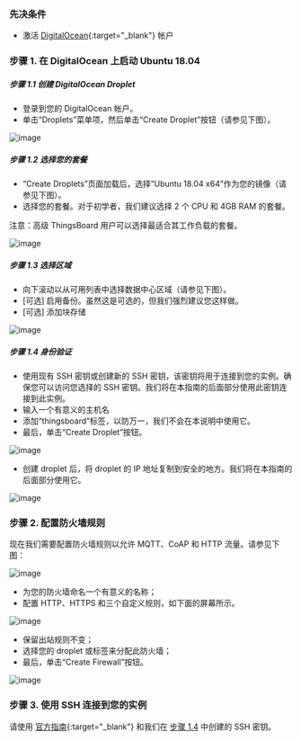 ### 先决条件

- 激活 [DigitalOcean](https://cloud.digitalocean.com/){:target="_blank"} 帐户

### 步骤 1. 在 DigitalOcean 上启动 Ubuntu 18.04

##### 步骤 1.1 创建 DigitalOcean Droplet

- 登录到您的 DigitalOcean 帐户。
- 单击“Droplets”菜单项，然后单击“Create Droplet”按钮（请参见下图）。

![image](/images/user-guide/install/digital-ocean-pe/create-droplet.png)

##### 步骤 1.2 选择您的套餐

- “Create Droplets”页面加载后，选择“Ubuntu 18.04 x64”作为您的镜像（请参见下图）。
- 选择您的套餐。对于初学者，我们建议选择 2 个 CPU 和 4GB RAM 的套餐。

注意：高级 ThingsBoard 用户可以选择最适合其工作负载的套餐。

![image](/images/user-guide/install/digital-ocean-pe/choose-plan.png)

##### 步骤 1.3 选择区域

- 向下滚动以从可用列表中选择数据中心区域（请参见下图）。
- [可选] 启用备份。虽然这是可选的，但我们强烈建议您这样做。
- [可选] 添加块存储

![image](/images/user-guide/install/digital-ocean-pe/choose-region.png)

##### 步骤 1.4 身份验证

- 使用现有 SSH 密钥或创建新的 SSH 密钥，该密钥将用于连接到您的实例。确保您可以访问您选择的 SSH 密钥。我们将在本指南的后面部分使用此密钥连接到此实例。
- 输入一个有意义的主机名
- 添加“thingsboard”标签，以防万一，我们不会在本说明中使用它。
- 最后，单击“Create Droplet”按钮。

![image](/images/user-guide/install/digital-ocean-pe/create-final.png)

- 创建 droplet 后，将 droplet 的 IP 地址复制到安全的地方。我们将在本指南的后面部分使用它。

![image](/images/user-guide/install/digital-ocean-pe/droplet-created.png)

### 步骤 2. 配置防火墙规则

现在我们需要配置防火墙规则以允许 MQTT、CoAP 和 HTTP 流量。请参见下图：

![image](/images/user-guide/install/digital-ocean-pe/create-firewall.png)

- 为您的防火墙命名一个有意义的名称；
- 配置 HTTP、HTTPS 和三个自定义规则，如下面的屏幕所示。

![image](/images/user-guide/install/digital-ocean-pe/firewall-config.png)

- 保留出站规则不变；
- 选择您的 droplet 或标签来分配此防火墙；
- 最后，单击“Create Firewall”按钮。

![image](/images/user-guide/install/digital-ocean-pe/firewall-final.png)

### 步骤 3. 使用 SSH 连接到您的实例

请使用 [官方指南](https://www.digitalocean.com/docs/droplets/how-to/connect-with-ssh/){:target="_blank"} 和我们在 [步骤 1.4](/docs/user-guide/install/pe/digital-ocean/#step-14-authentication) 中创建的 SSH 密钥。